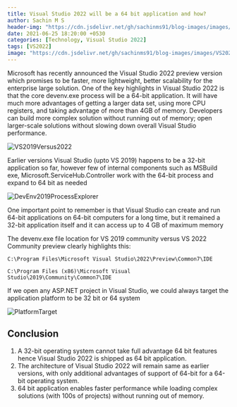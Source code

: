 ```yaml
---
title: Visual Studio 2022 will be a 64 bit application and how? 
author: Sachin M S
header-img: "https://cdn.jsdelivr.net/gh/sachinms91/blog-images/images/VS2022Preview/BlogImage.png"
date: 2021-06-25 18:20:00 +0530
categories: [Technology, Visual Studio 2022]
tags: [VS2022]
image: "https://cdn.jsdelivr.net/gh/sachinms91/blog-images/images/VS2022Preview/BlogImage.png"
---
```


Microsoft has recently announced the Visual Studio 2022 preview version which promises to be faster, more lightweight, better scalability for the enterprise large solution.
 One of the key highlights in Visual Studio 2022 is that the core devenv.exe process will be a 64-bit application. It will have much more advantages of getting a larger data set, using more CPU registers, and taking advantage of more than 4GB of memory. 
 Developers can build more complex solution without running out of memory; open larger-scale solutions without slowing down overall Visual Studio performance.
 
![VS2019Versus2022](https://cdn.jsdelivr.net/gh/sachinms91/blog-images/images/VS2022Preview/VS2019Versus2022.png)

Earlier versions Visual Studio (upto VS 2019) happens to be a 32-bit application so far, however few of internal components such as MSBuild exe, Microsoft.ServiceHub.Controller  work with the 64-bit process and expand to 64 bit as needed 

![DevEnv2019ProcessExplorer](https://cdn.jsdelivr.net/gh/sachinms91/blog-images/images/VS2022Preview/DevEnv2019ProcessExplorer.png)


One important point to remember is that Visual Studio can create and run 64-bit applications on 64-bit computers for a long time, but it remained a 32-bit application itself and it can access up to 4 GB of maximum memory

The devenv.exe file location for VS 2019 community versus VS 2022 Community preview clearly highlights this:

```C:\Program Files\Microsoft Visual Studio\2022\Preview\Common7\IDE```

```C:\Program Files (x86)\Microsoft Visual Studio\2019\Community\Common7\IDE```

If we open any ASP.NET project in Visual Studio, we could always target the application platform to be 32 bit or 64 system

![PlatformTarget](https://cdn.jsdelivr.net/gh/sachinms91/blog-images/images/VS2022Preview/PlatformTarget.png)

## Conclusion

1. A 32-bit operating system cannot take full advantage 64 bit features hence Visual Studio 2022 is shipped as 64 bit application.
2. The architecture of Visual Studio 2022 will remain same as earlier versions, with only additional advantages of support of 64-bit for a 64-bit operating system.
3. 64 bit application enables faster performance while loading  complex solutions (with 100s of projects) without running out of memory.